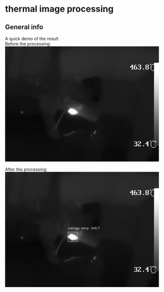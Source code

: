 # thermal image processing

## General info
A quick demo of the result<br />
Before the processing:<br />
![Alt text](src/img/thermal_1.png "Title")

After the processing:<br />
![Alt text](src/img/avg%20temp%20within%20the%20bounding%20box.png "Title")